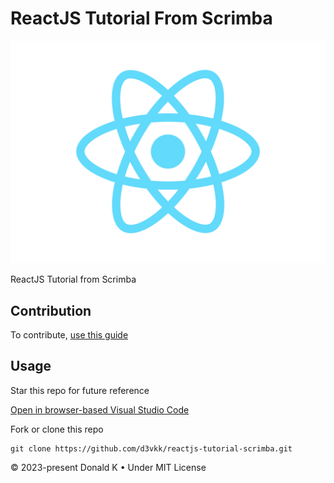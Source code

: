# ReactJS Tutorial From Scrimba

![ReactJS Logo](https://github.com/d3vkk/reactjs-tutorial-scrimba/blob/master/reactjs-logo.svg)

ReactJS Tutorial from Scrimba

## Contribution

To contribute, [use this guide](https://github.com/d3vkk/open-source/blob/master/CONTRIBUTING.md)

## Usage

Star this repo for future reference

[Open in browser-based Visual Studio Code](https://vscode.dev/github/d3vkk/reactjs-tutorial-scrimba)

Fork or clone this repo
```
git clone https://github.com/d3vkk/reactjs-tutorial-scrimba.git
```

© 2023-present Donald K • Under MIT License
